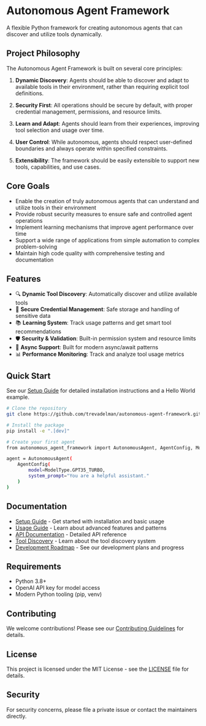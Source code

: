 # Autonomous Agent Framework

A flexible Python framework for creating autonomous agents that can discover and utilize tools dynamically.

## Project Philosophy

The Autonomous Agent Framework is built on several core principles:

1. **Dynamic Discovery**: Agents should be able to discover and adapt to available tools in their environment, rather than requiring explicit tool definitions.

2. **Security First**: All operations should be secure by default, with proper credential management, permissions, and resource limits.

3. **Learn and Adapt**: Agents should learn from their experiences, improving tool selection and usage over time.

4. **User Control**: While autonomous, agents should respect user-defined boundaries and always operate within specified constraints.

5. **Extensibility**: The framework should be easily extensible to support new tools, capabilities, and use cases.

## Core Goals

- Enable the creation of truly autonomous agents that can understand and utilize tools in their environment
- Provide robust security measures to ensure safe and controlled agent operations
- Implement learning mechanisms that improve agent performance over time
- Support a wide range of applications from simple automation to complex problem-solving
- Maintain high code quality with comprehensive testing and documentation

## Features

- 🔍 **Dynamic Tool Discovery**: Automatically discover and utilize available tools
- 🔐 **Secure Credential Management**: Safe storage and handling of sensitive data
- 📚 **Learning System**: Track usage patterns and get smart tool recommendations
- 🛡️ **Security & Validation**: Built-in permission system and resource limits
- 🔄 **Async Support**: Built for modern async/await patterns
- 📊 **Performance Monitoring**: Track and analyze tool usage metrics

## Quick Start

See our [Setup Guide](docs/setup.md) for detailed installation instructions and a Hello World example.

```bash
# Clone the repository
git clone https://github.com/trevadelman/autonomous-agent-framework.git

# Install the package
pip install -e ".[dev]"

# Create your first agent
from autonomous_agent_framework import AutonomousAgent, AgentConfig, ModelType

agent = AutonomousAgent(
    AgentConfig(
        model=ModelType.GPT35_TURBO,
        system_prompt="You are a helpful assistant."
    )
)
```

## Documentation

- [Setup Guide](docs/setup.md) - Get started with installation and basic usage
- [Usage Guide](docs/usage_guide.md) - Learn about advanced features and patterns
- [API Documentation](docs/api/core.md) - Detailed API reference
- [Tool Discovery](docs/api/tools.md) - Learn about the tool discovery system
- [Development Roadmap](docs/ROADMAP.md) - See our development plans and progress

## Requirements

- Python 3.8+
- OpenAI API key for model access
- Modern Python tooling (pip, venv)

## Contributing

We welcome contributions! Please see our [Contributing Guidelines](CONTRIBUTING.md) for details.

## License

This project is licensed under the MIT License - see the [LICENSE](LICENSE) file for details.

## Security

For security concerns, please file a private issue or contact the maintainers directly.
